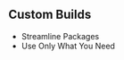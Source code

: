 ##  Custom Builds

<ul>
<li class="fragment roll-in">Streamline Packages</li>
<li class="fragment roll-in">Use Only What You Need</li>
</ul>
